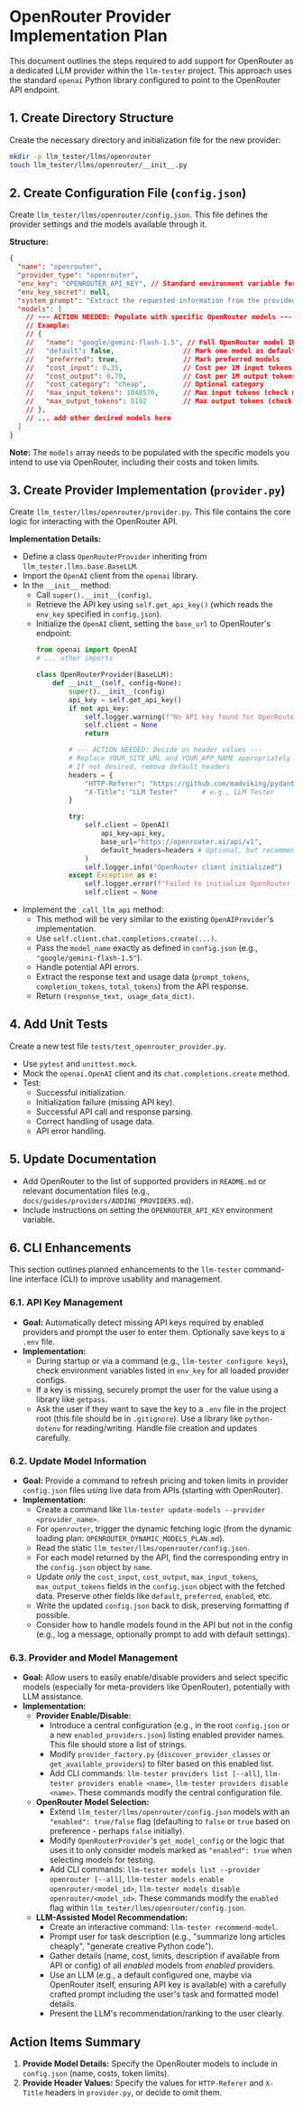 # OpenRouter Provider Implementation Plan

This document outlines the steps required to add support for OpenRouter as a dedicated LLM provider within the `llm-tester` project. This approach uses the standard `openai` Python library configured to point to the OpenRouter API endpoint.

## 1. Create Directory Structure

Create the necessary directory and initialization file for the new provider:

```bash
mkdir -p llm_tester/llms/openrouter
touch llm_tester/llms/openrouter/__init__.py
```

## 2. Create Configuration File (`config.json`)

Create `llm_tester/llms/openrouter/config.json`. This file defines the provider settings and the models available through it.

**Structure:**

```json
{
  "name": "openrouter",
  "provider_type": "openrouter",
  "env_key": "OPENROUTER_API_KEY", // Standard environment variable for OpenRouter
  "env_key_secret": null,
  "system_prompt": "Extract the requested information from the provided text as accurate JSON.", // Default system prompt (can be overridden)
  "models": [
    // --- ACTION NEEDED: Populate with specific OpenRouter models ---
    // Example:
    // {
    //   "name": "google/gemini-flash-1.5", // Full OpenRouter model ID (e.g., from https://openrouter.ai/models)
    //   "default": false,                 // Mark one model as default if desired
    //   "preferred": true,                // Mark preferred models
    //   "cost_input": 0.35,               // Cost per 1M input tokens in USD
    //   "cost_output": 0.70,              // Cost per 1M output tokens in USD
    //   "cost_category": "cheap",         // Optional category
    //   "max_input_tokens": 1048576,      // Max input tokens (check model specs)
    //   "max_output_tokens": 8192         // Max output tokens (check model specs)
    // },
    // ... add other desired models here
  ]
}
```

**Note:** The `models` array needs to be populated with the specific models you intend to use via OpenRouter, including their costs and token limits.

## 3. Create Provider Implementation (`provider.py`)

Create `llm_tester/llms/openrouter/provider.py`. This file contains the core logic for interacting with the OpenRouter API.

**Implementation Details:**

*   Define a class `OpenRouterProvider` inheriting from `llm_tester.llms.base.BaseLLM`.
*   Import the `OpenAI` client from the `openai` library.
*   In the `__init__` method:
    *   Call `super().__init__(config)`.
    *   Retrieve the API key using `self.get_api_key()` (which reads the `env_key` specified in `config.json`).
    *   Initialize the `OpenAI` client, setting the `base_url` to OpenRouter's endpoint:
        ```python
        from openai import OpenAI
        # ... other imports

        class OpenRouterProvider(BaseLLM):
            def __init__(self, config=None):
                super().__init__(config)
                api_key = self.get_api_key()
                if not api_key:
                    self.logger.warning(f"No API key found for OpenRouter. Set the {self.config.env_key} environment variable.")
                    self.client = None
                    return

                # --- ACTION NEEDED: Decide on header values ---
                # Replace YOUR_SITE_URL and YOUR_APP_NAME appropriately
                # If not desired, remove default_headers
                headers = {
                    "HTTP-Referer": "https://github.com/madviking/pydantic-llm-tester", # e.g., https://github.com/user/llm-tester
                    "X-Title": "LLM Tester"      # e.g., LLM Tester
                }

                try:
                    self.client = OpenAI(
                        api_key=api_key,
                        base_url="https://openrouter.ai/api/v1",
                        default_headers=headers # Optional, but recommended by OpenRouter
                    )
                    self.logger.info("OpenRouter client initialized")
                except Exception as e:
                    self.logger.error(f"Failed to initialize OpenRouter client: {e}")
                    self.client = None
        ```
*   Implement the `_call_llm_api` method:
    *   This method will be very similar to the existing `OpenAIProvider`'s implementation.
    *   Use `self.client.chat.completions.create(...)`.
    *   Pass the `model_name` exactly as defined in `config.json` (e.g., `"google/gemini-flash-1.5"`).
    *   Handle potential API errors.
    *   Extract the response text and usage data (`prompt_tokens`, `completion_tokens`, `total_tokens`) from the API response.
    *   Return `(response_text, usage_data_dict)`.

## 4. Add Unit Tests

Create a new test file `tests/test_openrouter_provider.py`.

*   Use `pytest` and `unittest.mock`.
*   Mock the `openai.OpenAI` client and its `chat.completions.create` method.
*   Test:
    *   Successful initialization.
    *   Initialization failure (missing API key).
    *   Successful API call and response parsing.
    *   Correct handling of usage data.
    *   API error handling.

## 5. Update Documentation

*   Add OpenRouter to the list of supported providers in `README.md` or relevant documentation files (e.g., `docs/guides/providers/ADDING_PROVIDERS.md`).
*   Include instructions on setting the `OPENROUTER_API_KEY` environment variable.

## 6. CLI Enhancements

This section outlines planned enhancements to the `llm-tester` command-line interface (CLI) to improve usability and management.

### 6.1. API Key Management

*   **Goal:** Automatically detect missing API keys required by enabled providers and prompt the user to enter them. Optionally save keys to a `.env` file.
*   **Implementation:**
    *   During startup or via a command (e.g., `llm-tester configure keys`), check environment variables listed in `env_key` for all loaded provider configs.
    *   If a key is missing, securely prompt the user for the value using a library like `getpass`.
    *   Ask the user if they want to save the key to a `.env` file in the project root (this file should be in `.gitignore`). Use a library like `python-dotenv` for reading/writing. Handle file creation and updates carefully.

### 6.2. Update Model Information

*   **Goal:** Provide a command to refresh pricing and token limits in provider `config.json` files using live data from APIs (starting with OpenRouter).
*   **Implementation:**
    *   Create a command like `llm-tester update-models --provider <provider_name>`.
    *   For `openrouter`, trigger the dynamic fetching logic (from the dynamic loading plan: `OPENROUTER_DYNAMIC_MODELS_PLAN.md`).
    *   Read the static `llm_tester/llms/openrouter/config.json`.
    *   For each model returned by the API, find the corresponding entry in the `config.json` object by `name`.
    *   Update *only* the `cost_input`, `cost_output`, `max_input_tokens`, `max_output_tokens` fields in the `config.json` object with the fetched data. Preserve other fields like `default`, `preferred`, `enabled`, etc.
    *   Write the updated `config.json` back to disk, preserving formatting if possible.
    *   Consider how to handle models found in the API but not in the config (e.g., log a message, optionally prompt to add with default settings).

### 6.3. Provider and Model Management

*   **Goal:** Allow users to easily enable/disable providers and select specific models (especially for meta-providers like OpenRouter), potentially with LLM assistance.
*   **Implementation:**
    *   **Provider Enable/Disable:**
        *   Introduce a central configuration (e.g., in the root `config.json` or a new `enabled_providers.json`) listing enabled provider names. This file should store a list of strings.
        *   Modify `provider_factory.py` (`discover_provider_classes` or `get_available_providers`) to filter based on this enabled list.
        *   Add CLI commands: `llm-tester providers list [--all]`, `llm-tester providers enable <name>`, `llm-tester providers disable <name>`. These commands modify the central configuration file.
    *   **OpenRouter Model Selection:**
        *   Extend `llm_tester/llms/openrouter/config.json` models with an `"enabled": true/false` flag (defaulting to `false` or `true` based on preference - perhaps `false` initially).
        *   Modify `OpenRouterProvider`'s `get_model_config` or the logic that uses it to only consider models marked as `"enabled": true` when selecting models for testing.
        *   Add CLI commands: `llm-tester models list --provider openrouter [--all]`, `llm-tester models enable openrouter/<model_id>`, `llm-tester models disable openrouter/<model_id>`. These commands modify the `enabled` flag within `llm_tester/llms/openrouter/config.json`.
    *   **LLM-Assisted Model Recommendation:**
        *   Create an interactive command: `llm-tester recommend-model`.
        *   Prompt user for task description (e.g., "summarize long articles cheaply", "generate creative Python code").
        *   Gather details (name, cost, limits, description if available from API or config) of all *enabled* models from *enabled* providers.
        *   Use an LLM (e.g., a default configured one, maybe via OpenRouter itself, ensuring API key is available) with a carefully crafted prompt including the user's task and formatted model details.
        *   Present the LLM's recommendation/ranking to the user clearly.

## Action Items Summary

1.  **Provide Model Details:** Specify the OpenRouter models to include in `config.json` (name, costs, token limits).
2.  **Provide Header Values:** Specify the values for `HTTP-Referer` and `X-Title` headers in `provider.py`, or decide to omit them.
